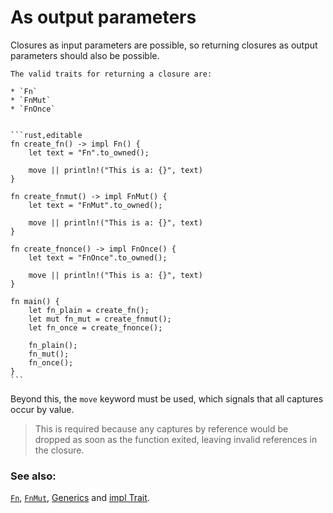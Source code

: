 # As output parameters

Closures as input parameters are possible, so returning closures as
output parameters should also be possible.

~~~admonish info title="However, anonymous closure types are, by definition, unknown, so we have to use *impl Trait* to return them." collapsible=true
The valid traits for returning a closure are:

* `Fn`
* `FnMut`
* `FnOnce`


```rust,editable
fn create_fn() -> impl Fn() {
    let text = "Fn".to_owned();

    move || println!("This is a: {}", text)
}

fn create_fnmut() -> impl FnMut() {
    let text = "FnMut".to_owned();

    move || println!("This is a: {}", text)
}

fn create_fnonce() -> impl FnOnce() {
    let text = "FnOnce".to_owned();

    move || println!("This is a: {}", text)
}

fn main() {
    let fn_plain = create_fn();
    let mut fn_mut = create_fnmut();
    let fn_once = create_fnonce();

    fn_plain();
    fn_mut();
    fn_once();
}
```
~~~

Beyond this, the `move` keyword must be used, which signals that all captures
occur by value.

> This is required because any captures by reference would be
> dropped as soon as the function exited, leaving invalid references in the
> closure.

### See also:

[`Fn`][fn], [`FnMut`][fnmut], [Generics][generics] and [impl Trait][impltrait].

[fn]: https://doc.rust-lang.org/std/ops/trait.Fn.html

[fnmut]: https://doc.rust-lang.org/std/ops/trait.FnMut.html

[generics]: ../../generics.md

[impltrait]: ../../trait/impl_trait.md
